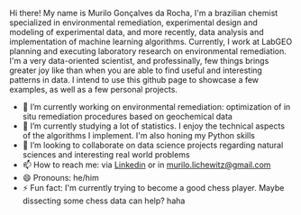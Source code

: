 Hi there! My name is Murilo Gonçalves da Rocha, I'm a brazilian chemist specialized in environmental remediation, experimental design and modeling of experimental data, and more recently, data analysis and implementation of machine learning algorithms. Currently, I work at LabGEO planning and executing laboratory research on environmental remediation. I'm a very data-oriented scientist, and professinally, few things brings greater joy like than when you are able to find useful and interesting patterns in data. I intend to use this github page to showcase a few examples, as well as a few personal projects.

- 🔭 I’m currently working on environmental remediation: optimization of in situ remediation procedures based on geochemical data
- 🌱 I’m currently studying a lot of statistics. I enjoy the technical aspects of the algorithms I implement. I'm also honing my Python skills
- 👯 I’m looking to collaborate on data science projects regarding natural sciences and interesting real world problems
- 📫 How to reach me: via [Linkedin](https://www.linkedin.com/in/murilo-rocha-chem/) or in murilo.lichewitz@gmail.com
- 😄 Pronouns: he/him
- ⚡ Fun fact: I'm currently trying to become a good chess player. Maybe dissecting some chess data can help? haha
